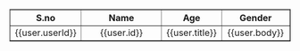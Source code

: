 <!doctype html>
<html ng-app='myApp'>
 <head>
 <title>ng-include directives in AngularJS</title>
 <link href="style.css" rel='stylesheet' type='text/css'>
 <script src="https://ajax.googleapis.com/ajax/libs/angularjs/1.5.6/angular.min.js" type='text/javascript'></script>
 <script src='controller.js' type='text/javascript'></script>
 </head>
 <body ng-controller="myController"> 
 
 <table border='1'>
 <tr >
 <th ng-click='sortColumn("userId")' ng-class='sortClass("userId")'>S.no</th>
 <th ng-click='sortColumn("id")' ng-class='sortClass("id")'>Name</th>
 <th ng-click='sortColumn("title")' ng-class='sortClass("title")'>Age</th>
 <th ng-click='sortColumn("body")' ng-class='sortClass("body")'>Gender</th>
 </tr>
 <tr ng-repeat='friend in friends|orderBy:column:reverse'>
 <td width='20%' align='center'>{{user.userId}}</td>
 <td width='35%' align='center'>{{user.id}}</td>
 <td width='20%' align='center'>{{user.title}}</td>
 <td width='25%' align='center'>{{user.body}}</td>
 </tr>
 </table>
 
 </body>
</html>
